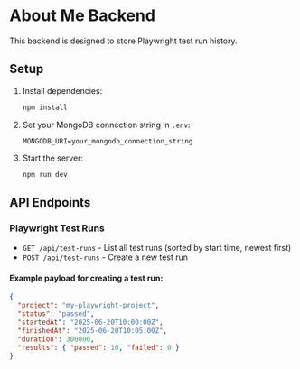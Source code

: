 # About Me Backend

This backend is designed to store Playwright test run history.

## Setup

1. Install dependencies:
   ```sh
   npm install
   ```
2. Set your MongoDB connection string in `.env`:
   ```env
   MONGODB_URI=your_mongodb_connection_string
   ```
3. Start the server:
   ```sh
   npm run dev
   ```

## API Endpoints

### Playwright Test Runs
- `GET /api/test-runs` - List all test runs (sorted by start time, newest first)
- `POST /api/test-runs` - Create a new test run

#### Example payload for creating a test run:
```json
{
  "project": "my-playwright-project",
  "status": "passed",
  "startedAt": "2025-06-20T10:00:00Z",
  "finishedAt": "2025-06-20T10:05:00Z",
  "duration": 300000,
  "results": { "passed": 10, "failed": 0 }
}
```

